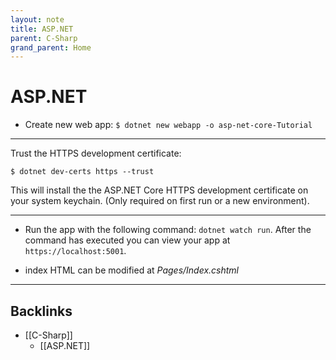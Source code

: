 ```yaml
---
layout: note
title: ASP.NET
parent: C-Sharp
grand_parent: Home
---
```


# ASP.NET

- Create new web app: `$ dotnet new webapp -o asp-net-core-Tutorial`

---

Trust the HTTPS development certificate:

```shell
$ dotnet dev-certs https --trust
```

This will install the the ASP.NET Core HTTPS development certificate on your system keychain. (Only required on first run or a new environment).

---

- Run the app with the following command: `dotnet watch run`. After the command has executed you can view your app at `https://localhost:5001`.

- index HTML can be modified at _Pages/Index.cshtml_

---
## Backlinks
* [[C-Sharp]]
	* [[ASP.NET]]

